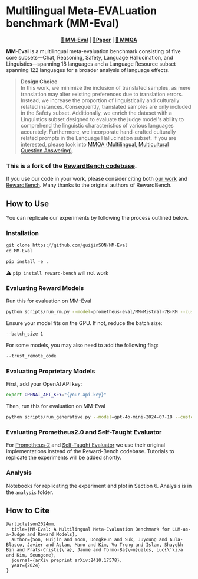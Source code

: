 # Multilingual Meta-EVALuation benchmark (MM-Eval)



<p align="center">
<b><a href="https://huggingface.co/datasets/prometheus-eval/MM-Eval">🤗 MM-Eval</a></b>
|
<b><a href="https://arxiv.org/abs/2410.17578">📄Paper</a></b>
|
<b><a href="https://huggingface.co/datasets/prometheus-eval/MMQA">🤗 MMQA</a></b>
</p>

**MM-Eval** is a multilingual meta-evaluation benchmark consisting of five core subsets—Chat, Reasoning, Safety, Language Hallucination, and Linguistics—spanning 18 languages and a Language Resource subset spanning 122 languages for a broader analysis of language effects. 

> **Design Choice**  
> In this work, we minimize the inclusion of translated samples, as mere translation may alter existing preferences due to translation errors. Instead, we increase the proportion of linguistically and culturally related instances. Consequently, translated samples are only included in the Safety subset. Additionally, we enrich the dataset with a Linguistics subset designed to evaluate the judge model's ability to comprehend the linguistic characteristics of various languages accurately. Furthermore, we incorporate hand-crafted culturally related prompts in the Language Hallucination subset. If you are interested, please look into [MMQA (Multilingual, Multicultural Question Answering)](https://huggingface.co/datasets/prometheus-eval/MMQA).

### This is a fork of the [RewardBench codebase](https://github.com/allenai/reward-bench).
If you use our code in your work, please consider citing both [our work](https://arxiv.org/abs/2410.15522) and [RewardBench](https://arxiv.org/abs/2403.13787). Many thanks to the original authors of RewardBench. 

## How to Use
You can replicate our experiments by following the process outlined below.

### Installation
```python
git clone https://github.com/guijinSON/MM-Eval
cd MM-Eval

pip install -e .
```
:warning: `pip install reward-bench` will not work

### Evaluating Reward Models
Run this for evaluation on MM-Eval
```bash
python scripts/run_rm.py --model=prometheus-eval/MM-Mistral-7B-RM --custom_dataset_path prometheus-eval/MM-Eval
```
Ensure your model fits on the GPU. If not, reduce the batch size:

```bash
--batch_size 1
```

For some models, you may also need to add the following flag:

```bash
--trust_remote_code
```

### Evaluating Proprietary Models
First, add your OpenAI API key:
```bash
export OPENAI_API_KEY="{your-api-key}"
```
Then, run this for evaluation on MM-Eval
```bash
python scripts/run_generative.py --model=gpt-4o-mini-2024-07-18 --custom_dataset_path prometheus-eval/MM-Eval
```

### Evaluating Prometheus2.0 and Self-Taught Evaluator
For [Prometheus-2](https://huggingface.co/prometheus-eval/prometheus-7b-v2.0) and [Self-Taught Evaluator](https://huggingface.co/facebook/Self-taught-evaluator-llama3.1-70B) we use their original implementations instead of the Reward-Bench codebase. Tutorials to replicate the experiments will be added shortly.

### Analysis
Notebooks for replicating the experiment and plot in Section 6. Analysis is in the ```analysis``` folder.

## How to Cite
```
@article{son2024mm,
  title={MM-Eval: A Multilingual Meta-Evaluation Benchmark for LLM-as-a-Judge and Reward Models},
  author={Son, Guijin and Yoon, Dongkeun and Suk, Juyoung and Aula-Blasco, Javier and Aslan, Mano and Kim, Vu Trong and Islam, Shayekh Bin and Prats-Cristi{\`a}, Jaume and Tormo-Ba{\~n}uelos, Luc{\'\i}a and Kim, Seungone},
  journal={arXiv preprint arXiv:2410.17578},
  year={2024}
}
```
